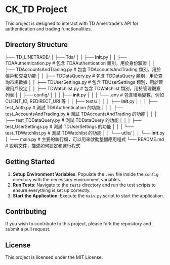 # CK_TD Project

This project is designed to interact with TD Ameritrade's API for authentication and trading functionalities.

## Directory Structure

├── TD_LINETRADE/
│   ├── Tda/
│   │   ├── __init__.py
│   │   ├── TDAAuthentication.py       # 包含 TDAAuthentication 類別，用於身份驗證
│   │   ├── TDAccountsAndTrading.py    # 包含 TDAccountsAndTrading 類別，用於帳戶和交易功能
│   │   ├── TDDataQuery.py             # 包含 TDDataQuery 類別，用於查詢市場數據
│   │   ├── TDUserSettings.py          # 包含 TDUserSettings 類別，用於管理用戶設定
│   │   ├── TDWatchlist.py             # 包含 TDWatchlist 類別，用於管理觀察列表
│   │   ├── config/
│   │   │   ├── __init__.py
│   │   │   └── .env                    # 包含環境變數，例如 CLIENT_ID, REDIRECT_URI 等
│   │   ├── tests/
│   │   │   ├── __init__.py
│   │   │   ├── test_Auth.py            # 測試 TDAAuthentication 的功能
│   │   │   ├── test_AccountsAndTrading.py  # 測試 TDAccountsAndTrading 的功能
│   │   │   ├── test_TDDataQuery.py     # 測試 TDDataQuery 的功能
│   │   │   ├── test_UserSettings.py    # 測試 TDUserSettings 的功能
│   │   │   └── test_TDWatchlist.py     # 測試 TDWatchlist 的功能
│   │   └── utils/
│   │       └── __init__.py
│   └── main.py                         # 主要的執行檔，可以用來啟動整個應用程式
└── README.md                           # 說明文件，描述如何設定和運行程式

## Getting Started

1. **Setup Environment Variables**: Populate the `.env` file inside the `config` directory with the necessary environment variables.
2. **Run Tests**: Navigate to the `tests` directory and run the test scripts to ensure everything is set up correctly.
3. **Start the Application**: Execute the `main.py` script to start the application.

## Contributing

If you wish to contribute to this project, please fork the repository and submit a pull request.

## License

This project is licensed under the MIT License.
